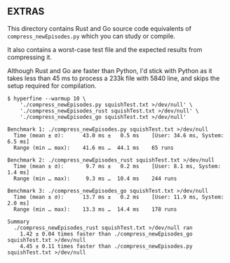 ## EXTRAS

This directory contains Rust and Go source code equivalents of
`compress_newEpisodes.py` which you can study or compile.

It also contains a worst-case test file and the expected results
from compressing it.

Although Rust and Go are faster than Python, I'd stick with Python
as it takes less than 45 ms to process a 233k file with 5840 line,
and skips the setup required for compilation.


```
$ hyperfine --warmup 10 \
    './compress_newEpisodes.py squishTest.txt >/dev/null' \
    './compress_newEpisodes_rust squishTest.txt >/dev/null' \
    './compress_newEpisodes_go squishTest.txt >/dev/null'

Benchmark 1: ./compress_newEpisodes.py squishTest.txt >/dev/null
  Time (mean ± σ):      43.0 ms ±   0.5 ms    [User: 34.6 ms, System: 6.5 ms]
  Range (min … max):    41.6 ms …  44.1 ms    65 runs

Benchmark 2: ./compress_newEpisodes_rust squishTest.txt >/dev/null
  Time (mean ± σ):       9.7 ms ±   0.2 ms    [User: 8.1 ms, System: 1.4 ms]
  Range (min … max):     9.3 ms …  10.4 ms    244 runs

Benchmark 3: ./compress_newEpisodes_go squishTest.txt >/dev/null
  Time (mean ± σ):      13.7 ms ±   0.2 ms    [User: 11.9 ms, System: 2.0 ms]
  Range (min … max):    13.3 ms …  14.4 ms    178 runs

Summary
  ./compress_newEpisodes_rust squishTest.txt >/dev/null ran
    1.42 ± 0.04 times faster than ./compress_newEpisodes_go squishTest.txt >/dev/null
    4.45 ± 0.11 times faster than ./compress_newEpisodes.py squishTest.txt >/dev/null
```
